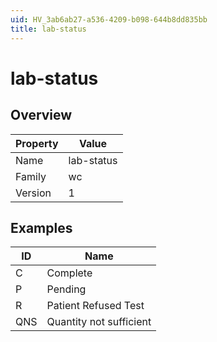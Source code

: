 ```yaml
---
uid: HV_3ab6ab27-a536-4209-b098-644b8dd835bb
title: lab-status
---
```


# lab-status

## Overview

Property|Value
---|--- 
Name|lab-status 
Family|wc 
Version|1

## Examples

ID|Name
---|--- 
C|Complete 
P|Pending 
R|Patient Refused Test 
QNS|Quantity not sufficient